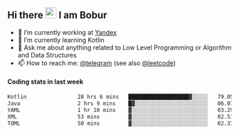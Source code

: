 ## Hi there <img src="https://media.giphy.com/media/hvRJCLFzcasrR4ia7z/giphy.gif" width="25px" height="25px"> I am Bobur

- 💼 I’m currently working at [Yandex](https://yandex.ru/)
- 🌱 I’m currently learning Kotlin
- 💬 Ask me about anything related to Low Level Programming or Algorithm and Data Structures
- 📫 How to reach me: [@telegram](https://t.me/octoant) (see also [@leetcode](https://leetcode.com/octoant/))    

#### Coding stats in last week

<!--START_SECTION:waka-->

```txt
Kotlin                28 hrs 6 mins   ███████████████████▓░░░░░   79.05 %
Java                  2 hrs 9 mins    █▓░░░░░░░░░░░░░░░░░░░░░░░   06.07 %
YAML                  1 hr 10 mins    ▓░░░░░░░░░░░░░░░░░░░░░░░░   03.29 %
XML                   53 mins         ▓░░░░░░░░░░░░░░░░░░░░░░░░   02.51 %
TOML                  50 mins         ▓░░░░░░░░░░░░░░░░░░░░░░░░   02.37 %
```

<!--END_SECTION:waka-->
